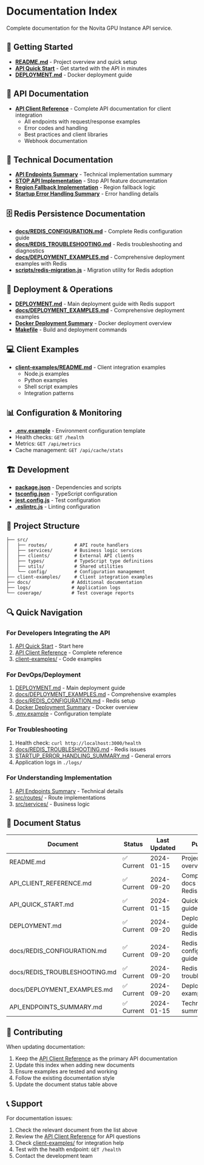 # Documentation Index

Complete documentation for the Novita GPU Instance API service.

## 🚀 Getting Started

- **[README.md](./README.md)** - Project overview and quick setup
- **[API Quick Start](./API_QUICK_START.md)** - Get started with the API in minutes
- **[DEPLOYMENT.md](./DEPLOYMENT.md)** - Docker deployment guide

## 📖 API Documentation

- **[API Client Reference](./API_CLIENT_REFERENCE.md)** - Complete API documentation for client integration
  - All endpoints with request/response examples
  - Error codes and handling
  - Best practices and client libraries
  - Webhook documentation

## 🔧 Technical Documentation

- **[API Endpoints Summary](./API_ENDPOINTS_SUMMARY.md)** - Technical implementation summary
- **[STOP API Implementation](./STOP_API_IMPLEMENTATION.md)** - Stop API feature documentation
- **[Region Fallback Implementation](./REGION_FALLBACK_IMPLEMENTATION.md)** - Region fallback logic
- **[Startup Error Handling Summary](./STARTUP_ERROR_HANDLING_SUMMARY.md)** - Error handling details

## 🗄️ Redis Persistence Documentation

- **[docs/REDIS_CONFIGURATION.md](./docs/REDIS_CONFIGURATION.md)** - Complete Redis configuration guide
- **[docs/REDIS_TROUBLESHOOTING.md](./docs/REDIS_TROUBLESHOOTING.md)** - Redis troubleshooting and diagnostics
- **[docs/DEPLOYMENT_EXAMPLES.md](./docs/DEPLOYMENT_EXAMPLES.md)** - Comprehensive deployment examples with Redis
- **[scripts/redis-migration.js](./scripts/redis-migration.js)** - Migration utility for Redis adoption

## 🐳 Deployment & Operations

- **[DEPLOYMENT.md](./DEPLOYMENT.md)** - Main deployment guide with Redis support
- **[docs/DEPLOYMENT_EXAMPLES.md](./docs/DEPLOYMENT_EXAMPLES.md)** - Comprehensive deployment examples
- **[Docker Deployment Summary](./DOCKER_DEPLOYMENT_SUMMARY.md)** - Docker deployment overview
- **[Makefile](./Makefile)** - Build and deployment commands

## 💻 Client Examples

- **[client-examples/README.md](./client-examples/README.md)** - Client integration examples
  - Node.js examples
  - Python examples  
  - Shell script examples
  - Integration patterns

## 📊 Configuration & Monitoring

- **[.env.example](./.env.example)** - Environment configuration template
- Health checks: `GET /health`
- Metrics: `GET /api/metrics`
- Cache management: `GET /api/cache/stats`

## 🏗️ Development

- **[package.json](./package.json)** - Dependencies and scripts
- **[tsconfig.json](./tsconfig.json)** - TypeScript configuration
- **[jest.config.js](./jest.config.js)** - Test configuration
- **[.eslintrc.js](./.eslintrc.js)** - Linting configuration

## 📁 Project Structure

```
├── src/
│   ├── routes/          # API route handlers
│   ├── services/        # Business logic services
│   ├── clients/         # External API clients
│   ├── types/           # TypeScript type definitions
│   ├── utils/           # Shared utilities
│   └── config/          # Configuration management
├── client-examples/     # Client integration examples
├── docs/               # Additional documentation
├── logs/               # Application logs
└── coverage/           # Test coverage reports
```

## 🔍 Quick Navigation

### For Developers Integrating the API
1. [API Quick Start](./API_QUICK_START.md) - Start here
2. [API Client Reference](./API_CLIENT_REFERENCE.md) - Complete reference
3. [client-examples/](./client-examples/) - Code examples

### For DevOps/Deployment
1. [DEPLOYMENT.md](./DEPLOYMENT.md) - Main deployment guide
2. [docs/DEPLOYMENT_EXAMPLES.md](./docs/DEPLOYMENT_EXAMPLES.md) - Comprehensive examples
3. [docs/REDIS_CONFIGURATION.md](./docs/REDIS_CONFIGURATION.md) - Redis setup
4. [Docker Deployment Summary](./DOCKER_DEPLOYMENT_SUMMARY.md) - Docker overview
5. [.env.example](./.env.example) - Configuration template

### For Troubleshooting
1. Health check: `curl http://localhost:3000/health`
2. [docs/REDIS_TROUBLESHOOTING.md](./docs/REDIS_TROUBLESHOOTING.md) - Redis issues
3. [STARTUP_ERROR_HANDLING_SUMMARY.md](./STARTUP_ERROR_HANDLING_SUMMARY.md) - General errors
4. Application logs in `./logs/`

### For Understanding Implementation
1. [API Endpoints Summary](./API_ENDPOINTS_SUMMARY.md) - Technical details
2. [src/routes/](./src/routes/) - Route implementations
3. [src/services/](./src/services/) - Business logic

## 📝 Document Status

| Document | Status | Last Updated | Purpose |
|----------|--------|--------------|---------|
| README.md | ✅ Current | 2024-01-15 | Project overview |
| API_CLIENT_REFERENCE.md | ✅ Current | 2024-09-20 | Complete API docs with Redis |
| API_QUICK_START.md | ✅ Current | 2024-01-15 | Quick start guide |
| DEPLOYMENT.md | ✅ Current | 2024-09-20 | Deployment guide with Redis |
| docs/REDIS_CONFIGURATION.md | ✅ Current | 2024-09-20 | Redis configuration guide |
| docs/REDIS_TROUBLESHOOTING.md | ✅ Current | 2024-09-20 | Redis troubleshooting |
| docs/DEPLOYMENT_EXAMPLES.md | ✅ Current | 2024-09-20 | Deployment examples |
| API_ENDPOINTS_SUMMARY.md | ✅ Current | 2024-01-15 | Technical summary |

## 🤝 Contributing

When updating documentation:

1. Keep the [API Client Reference](./API_CLIENT_REFERENCE.md) as the primary API documentation
2. Update this index when adding new documents
3. Ensure examples are tested and working
4. Follow the existing documentation style
5. Update the document status table above

## 📞 Support

For documentation issues:

1. Check the relevant document from the list above
2. Review the [API Client Reference](./API_CLIENT_REFERENCE.md) for API questions
3. Check [client-examples/](./client-examples/) for integration help
4. Test with the health endpoint: `GET /health`
5. Contact the development team